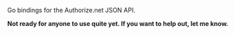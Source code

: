 Go bindings for the Authorize.net JSON API.

**Not ready for anyone to use quite yet. If you want to help out, let me know.**
